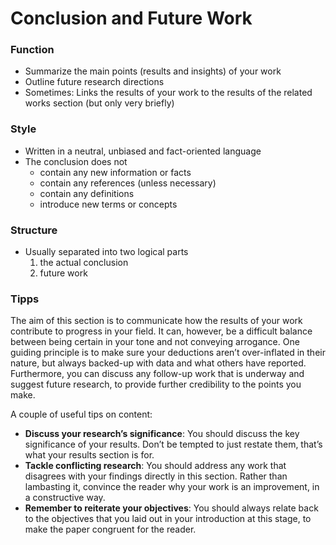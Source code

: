 # Conclusion and Future Work


### Function

* Summarize the main points (results and insights) of your work
* Outline future research directions
* Sometimes: Links the results of your work to the results of the related works section (but only very briefly)


### Style

* Written in a neutral, unbiased and fact-oriented language
* The conclusion does not 
    * contain any new information or facts
    * contain any references (unless necessary) 
    * contain any definitions
    * introduce new terms or concepts

### Structure

* Usually separated into two logical parts
    1. the actual conclusion
    2. future work


### Tipps

The aim of this section is to communicate how the results of your work contribute to progress in your field. It can, however, be a difficult balance between being certain in your tone and not conveying arrogance. One guiding principle is to make sure your deductions aren’t over-inflated in their nature, but always backed-up with data and what others have reported. Furthermore, you can discuss any follow-up work that is underway and suggest future research, to provide further credibility to the points you make.

A couple of useful tips on content:

* **Discuss your research’s significance**:  You should discuss the key significance of your results. Don’t be tempted to just restate them, that’s what your results section is for.
* **Tackle conflicting research**: You should address any work that disagrees with your findings directly in this section. Rather than lambasting it, convince the reader why your work is an improvement, in a constructive way.
* **Remember to reiterate your objectives**: You should always relate back to the objectives that you laid out in your introduction at this stage, to make the paper congruent for the reader.